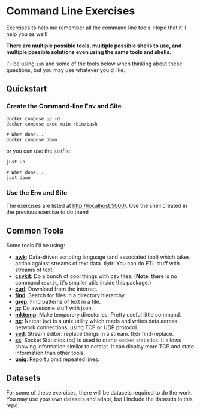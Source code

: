 # Command Line Exercises

Exercises to help me remember all the command line tools.  Hope that it'll help you as well!

**There are multiple possible tools, multiple possible shells to use, and multiple possible solutions even using the same tools and shells.**

I'll be using `zsh` and some of the tools below when thinking about these questions, but you may use whatever you'd like.

## Quickstart

### Create the Command-line Env and Site

```shell
docker compose up -d
docker compose exec main /bin/bash

# When done...
docker compose down
```

or you can use the justfile:

```shell
just up

# When done...
just down
```

### Use the Env and Site

The exercises are listed at <http://localhost:5000/>.  Use the shell created in the previous exercise to do them!

## Common Tools

Some tools I'll be using:

- [**awk**][awk]: Data-driven scripting language (and associated tool) which takes action against streams of text data.  tl;dr: You can do ETL stuff with streams of text.
- [**csvkit**][csvkit]: Do a bunch of cool things with csv files.  (**Note**: there is no command `csvkit`, it's smaller utils inside this package.)
- [**curl**][curl]: Download from the internet.
- [**find**][find]: Search for files in a directory hierarchy.
- [**grep**][grep]: Find patterns of text in a file.
- [**jq**][jq]: Do awesome stuff with json.
- [**mktemp**][mktemp]: Make temporary directories.  Pretty useful little command.
- [**nc**][nc]: Netcat (`nc`) is a unix utility which reads and writes data across network connections, using TCP or UDP protocol.
- [**sed**][sed]: Stream editor: replace things in a stream.  tl;dr find-replace.
- [**ss**][ss]: Socket Statistics (`ss`) is used to dump socket statistics. It allows showing information similar to netstat.  It can display more TCP and state information than other tools.
- [**uniq**][uniq]: Report / omit repeated lines.

[awk]: https://www.gnu.org/software/gawk/manual/gawk.html
[csvkit]: https://csvkit.readthedocs.io/en/latest/
[curl]: https://curl.se/docs/manpage.html
[find]: https://www.man7.org/linux/man-pages/man1/find.1.html
[grep]: https://man7.org/linux/man-pages/man1/grep.1.html
[jq]: https://jqlang.github.io/jq/
[mktemp]: https://www.gnu.org/software/autogen/mktemp.html
[nc]: https://manpages.debian.org/stretch/netcat-traditional/nc.1.en.html
[sed]: https://www.gnu.org/software/sed/manual/sed.html
[ss]: https://man7.org/linux/man-pages/man8/ss.8.html
[uniq]: https://man7.org/linux/man-pages/man1/uniq.1.html

## Datasets

For some of these exercises, there will be datasets required to do the work.  You may use your own datasets and adapt, but I include the datasets in this repo.

